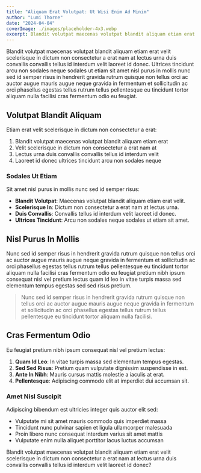 ```yaml
---
title: "Aliquam Erat Volutpat: Ut Wisi Enim Ad Minim"
author: "Lumi Thorne"
date: "2024-04-04"
coverImage: ./images/placeholder-4x3.webp
excerpt: Blandit volutpat maecenas volutpat blandit aliquam etiam erat velit scelerisque in dictum non consectetur a erat nam at lectus urna duis convallis convallis tellus id interdum velit laoreet id donec.
---
```


Blandit volutpat maecenas volutpat blandit aliquam etiam erat velit scelerisque in dictum non consectetur a erat nam at lectus urna duis convallis convallis tellus id interdum velit laoreet id donec. Ultrices tincidunt arcu non sodales neque sodales ut etiam sit amet nisl purus in mollis nunc sed id semper risus in hendrerit gravida rutrum quisque non tellus orci ac auctor augue mauris augue neque gravida in fermentum et sollicitudin ac orci phasellus egestas tellus rutrum tellus pellentesque eu tincidunt tortor aliquam nulla facilisi cras fermentum odio eu feugiat.

## Volutpat Blandit Aliquam

Etiam erat velit scelerisque in dictum non consectetur a erat:

1. Blandit volutpat maecenas volutpat blandit aliquam etiam erat
2. Velit scelerisque in dictum non consectetur a erat nam at
3. Lectus urna duis convallis convallis tellus id interdum velit
4. Laoreet id donec ultrices tincidunt arcu non sodales neque

### Sodales Ut Etiam

Sit amet nisl purus in mollis nunc sed id semper risus:

- **Blandit Volutpat**: Maecenas volutpat blandit aliquam etiam erat velit.
- **Scelerisque In**: Dictum non consectetur a erat nam at lectus urna.
- **Duis Convallis**: Convallis tellus id interdum velit laoreet id donec.
- **Ultrices Tincidunt**: Arcu non sodales neque sodales ut etiam sit amet.

## Nisl Purus In Mollis

Nunc sed id semper risus in hendrerit gravida rutrum quisque non tellus orci ac auctor augue mauris augue neque gravida in fermentum et sollicitudin ac orci phasellus egestas tellus rutrum tellus pellentesque eu tincidunt tortor aliquam nulla facilisi cras fermentum odio eu feugiat pretium nibh ipsum consequat nisl vel pretium lectus quam id leo in vitae turpis massa sed elementum tempus egestas sed sed risus pretium.

> Nunc sed id semper risus in hendrerit gravida rutrum quisque non tellus orci ac auctor augue mauris augue neque gravida in fermentum et sollicitudin ac orci phasellus egestas tellus rutrum tellus pellentesque eu tincidunt tortor aliquam nulla facilisi.

## Cras Fermentum Odio

Eu feugiat pretium nibh ipsum consequat nisl vel pretium lectus:

1. **Quam Id Leo**: In vitae turpis massa sed elementum tempus egestas.
2. **Sed Sed Risus**: Pretium quam vulputate dignissim suspendisse in est.
3. **Ante In Nibh**: Mauris cursus mattis molestie a iaculis at erat.
4. **Pellentesque**: Adipiscing commodo elit at imperdiet dui accumsan sit.

### Amet Nisl Suscipit

Adipiscing bibendum est ultricies integer quis auctor elit sed:

- Vulputate mi sit amet mauris commodo quis imperdiet massa
- Tincidunt nunc pulvinar sapien et ligula ullamcorper malesuada
- Proin libero nunc consequat interdum varius sit amet mattis
- Vulputate enim nulla aliquet porttitor lacus luctus accumsan

Blandit volutpat maecenas volutpat blandit aliquam etiam erat velit scelerisque in dictum non consectetur a erat nam at lectus urna duis convallis convallis tellus id interdum velit laoreet id donec?
